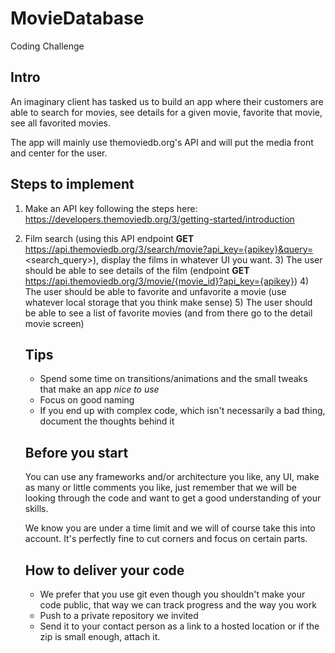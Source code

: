 # MovieDatabase
 Coding Challenge

## Intro

An imaginary client has tasked us to build an app where their customers are able to search for movies, see details for a given movie, favorite that movie, see all favorited movies.

The app will mainly use themoviedb.org's API and will put the media front and center for the user.

## Steps to implement

1) Make an API key following the steps here: https://developers.themoviedb.org/3/getting-started/introduction
2) Film search (using this API endpoint **GET** https://api.themoviedb.org/3/search/movie?api_key={apikey}&query=<search_query>), display the films in whatever UI you want.
	3) The user should be able to see details of the film (endpoint **GET** https://api.themoviedb.org/3/movie/{movie_id}?api_key={apikey})
	4) The user should be able to favorite and unfavorite a movie (use whatever local storage that you think make sense)
	5) The user should be able to see a list of favorite movies (and from there go to the detail movie screen)
	
	## Tips
	
	- Spend some time on transitions/animations and the small tweaks that make an app _nice to use_
	- Focus on good naming
	- If you end up with complex code, which isn't necessarily a bad thing, document the thoughts behind it
	
	## Before you start
	
	You can use any frameworks and/or architecture you like, any UI, make as many or little comments you like, just remember that we will be looking through the code and want to get a good understanding of your skills.
	
	We know you are under a time limit and we will of course take this into account. It's perfectly fine to cut corners and focus on certain parts.
	
	## How to deliver your code
	
	- We prefer that you use git even though you shouldn't make your code public, that way we can track progress and the way you work
	- Push to a private repository we invited
	- Send it to your contact person as a link to a hosted location or if the zip is small enough, attach it. 

